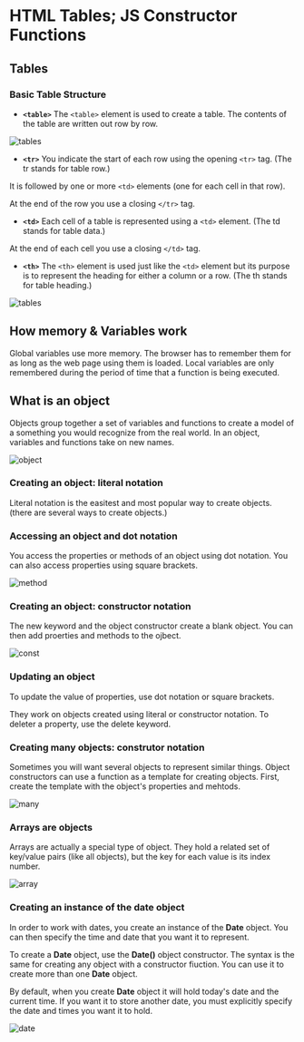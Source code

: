 # HTML Tables; JS Constructor Functions

## Tables

### Basic Table Structure

* **`<table>`**
The `<table>` element is used to create a table. The contents of the table are written out row by row.

![tables](https://cf2.ppt-online.org/files2/slide/x/x03e9GTk5pRrMdEywnDSZbjBHJ2zoYaFmfuKsh/slide-10.jpg)

* **`<tr>`**
You indicate the start of each row using the opening `<tr>` tag. (The tr stands for table row.)

It is followed by one or more `<td>` elements (one for each cell in that row).

At the end of the row you use a closing `</tr>` tag.

* **`<td>`**
Each cell of a table is represented using a `<td>` element. (The td stands for table data.)

At the end of each cell you use a closing `</td>` tag.

* **`<th>`**
The `<th>` element is used just like the `<td>` element but its purpose is to represent the heading for either a column or a row. (The th stands for table heading.)

![tables](https://vertex-academy.com/tutorials/wp-content/uploads/2016/08/table.png)

## How memory & Variables work

Global variables use more memory. The browser has to remember them for as long as the web page using them is loaded. Local variables are only remembered during the period of time that a function is being executed.

## What is an object

Objects group together a set of variables and functions to create a model of a something you would recognize from the real world. In an object, variables and functions take on new names.

![object](https://cdn.programiz.com/sites/tutorial2program/files/javascript-object-properties.png)

### Creating an object: literal notation

Literal notation is the easitest and most popular way to create objects. (there are several ways to create objects.)

### Accessing an object and dot notation

You access the properties or methods of an object using dot notation.  You can also access properties using square brackets.

![method](https://answerjs.com/wp-content/uploads/2021/03/methods.png)

### Creating an object: constructor notation

The new keyword and the object constructor create a blank object. You can then add proerties and methods to the ojbect.

![const](https://miro.medium.com/max/1400/1*KYFTHD69xtacnwbKRyFuqQ.png)

### Updating an object

To update the value of properties, use dot notation or square brackets.

They work on objects created using literal or constructor notation. To deleter a property, use the delete keyword.

### Creating many objects: construtor notation

Sometimes you will want several objects to represent similar things. Object constructors can use a function as a template for creating objects. First, create the template with the object's properties and mehtods.

![many](https://miro.medium.com/max/1400/1*2s2U-uXrRGFrkqYaFhBBUA.png)

### Arrays are objects

Arrays are actually a special type of object. They hold a related set of key/value pairs (like all objects), but the key for each value is its index number.

![array](https://miro.medium.com/max/1130/1*wc0QOYZUVvabyZYVfdzvTQ.png)

### Creating an instance of the date object

In order to work with dates, you create an instance of the **Date** object. You can then specify the time and date that you want it to represent.

To create a **Date** object, use the **Date()** object constructor. The syntax is the same for creating any object with a constructor fiuction. You can use it to create more than one **Date** object.

By default, when you create **Date** object it will hold today's date and the current time. If you want it to store another date, you must explicitly specify the date and times you want it to hold.

![date](https://www.codegrepper.com/codeimages/create-date-object-with-time-javascript.png)
